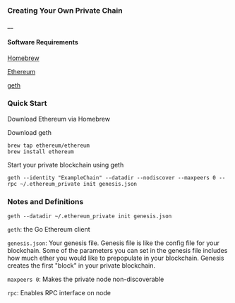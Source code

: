 ### Creating Your Own Private Chain

__

#### Software Requirements

[Homebrew](http://brew.sh/)

[Ethereum](https://www.ethereum.org/)

[geth](https://github.com/ethereum/go-ethereum)



### Quick Start

Download Ethereum via Homebrew

Download geth

```
brew tap ethereum/ethereum
brew install ethereum

```


Start your private blockchain using geth


```
geth --identity "ExampleChain" --datadir --nodiscover --maxpeers 0 --rpc ~/.ethereum_private init genesis.json
```


### Notes and Definitions


```
geth --datadir ~/.ethereum_private init genesis.json
```
`geth`: the Go Ethereum client

`genesis.json`: Your genesis file. Genesis file is like the config file for your blockchain. Some of the parameters you can set in the genesis file includes how much ether you would like to prepopulate in your blockchain. Genesis creates the first "block" in your private blockchain.

`maxpeers 0`: Makes the private node non-discoverable

`rpc`: Enables RPC interface on node
